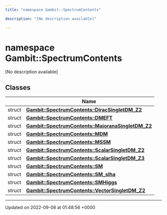 ```yaml
---
title: "namespace Gambit::SpectrumContents"

description: "[No description available]"

---
```


# namespace Gambit::SpectrumContents

[No description available]

## Classes

|                | Name           |
| -------------- | -------------- |
| struct | **[Gambit::SpectrumContents::DiracSingletDM_Z2](/documentation/code/classes/structgambit_1_1spectrumcontents_1_1diracsingletdm__z2/)**  |
| struct | **[Gambit::SpectrumContents::DMEFT](/documentation/code/classes/structgambit_1_1spectrumcontents_1_1dmeft/)**  |
| struct | **[Gambit::SpectrumContents::MajoranaSingletDM_Z2](/documentation/code/classes/structgambit_1_1spectrumcontents_1_1majoranasingletdm__z2/)**  |
| struct | **[Gambit::SpectrumContents::MDM](/documentation/code/classes/structgambit_1_1spectrumcontents_1_1mdm/)**  |
| struct | **[Gambit::SpectrumContents::MSSM](/documentation/code/classes/structgambit_1_1spectrumcontents_1_1mssm/)**  |
| struct | **[Gambit::SpectrumContents::ScalarSingletDM_Z2](/documentation/code/classes/structgambit_1_1spectrumcontents_1_1scalarsingletdm__z2/)**  |
| struct | **[Gambit::SpectrumContents::ScalarSingletDM_Z3](/documentation/code/classes/structgambit_1_1spectrumcontents_1_1scalarsingletdm__z3/)**  |
| struct | **[Gambit::SpectrumContents::SM](/documentation/code/classes/structgambit_1_1spectrumcontents_1_1sm/)**  |
| struct | **[Gambit::SpectrumContents::SM_slha](/documentation/code/classes/structgambit_1_1spectrumcontents_1_1sm__slha/)**  |
| struct | **[Gambit::SpectrumContents::SMHiggs](/documentation/code/classes/structgambit_1_1spectrumcontents_1_1smhiggs/)**  |
| struct | **[Gambit::SpectrumContents::VectorSingletDM_Z2](/documentation/code/classes/structgambit_1_1spectrumcontents_1_1vectorsingletdm__z2/)**  |






-------------------------------

Updated on 2022-09-08 at 01:48:56 +0000